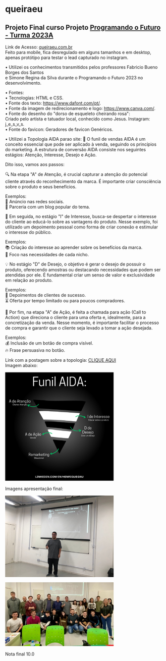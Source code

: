 # queiraeu

## Projeto Final curso Projeto [Programando o Futuro - Turma 2023A](https://amureltec.com.br/programandoofuturo/)   

Link de Acesso: [queiraeu.com.br](https://queiraeu.com.br/)   
Feito para mobile, fica desregulado em alguns tamanhos e em desktop, apenas protótipo para testar o lead capturado no instagram.


• Utilizei os conhecimentos transmitidos pelos professores Fabricio Bueno Borges dos Santos   
  e Simone Regina da Silva durante o Programando o Futuro 2023 no desenvolvimento.   
   
• Fontes:   
  • Tecnologias: HTML e CSS.   
  • Fonte dos texto: https://www.dafont.com/pt/.   
  • Fonte da imagem de redirecionamento e logo: https://www.canva.com/.   
  • Fonte do desenho do "dorso de esqueleto cheirando rosa":   
    Criado pelo artista e tatuador local, conhecido como Jesus. Instagram: j_e_s_v_s.   
  • Fonte do favicon: Geradores de favicon Genéricos.

• Utilizei a Topologia AIDA parao site: 
🎯 O funil de vendas AIDA é um conceito essencial que pode ser aplicado à venda, seguindo os princípios do marketing. A estrutura de conversão AIDA consiste nos seguintes estágios: Atenção, Interesse, Desejo e Ação.   
   
Dito isso, vamos aos passos:   

🔍 Na etapa "A" de Atenção, é crucial capturar a atenção do potencial cliente através do reconhecimento da marca. É importante criar consciência sobre o produto e seus benefícios.   

Exemplos:   
📲 Anúncio nas redes sociais.   
🤝 Parceria com um blog popular do tema.   
   
🤔 Em seguida, no estágio "I" de Interesse, busca-se despertar o interesse do cliente ao educá-lo sobre as vantagens do produto. Nesse exemplo, foi utilizado um depoimento pessoal como forma de criar conexão e estimular o interesse do público.   
   
Exemplos:   
📚 Criação do interesse ao aprender sobre os benefícios da marca.   
🎯 Foco nas necessidades de cada nicho.   
   
💡 No estágio "D" de Desejo, o objetivo é gerar o desejo de possuir o produto, oferecendo amostras ou destacando necessidades que podem ser atendidas por ele. É fundamental criar um senso de valor e exclusividade em relação ao produto.   
   
Exemplos:   
💬 Depoimentos de clientes de sucesso.   
⏳ Oferta por tempo limitado ou para poucos compradores.   
   
📢 Por fim, na etapa "A" de Ação, é feita a chamada para ação (Call to Action) que direciona o cliente para uma oferta e, idealmente, para a concretização da venda. Nesse momento, é importante facilitar o processo de compra e garantir que o cliente seja levado a tomar a ação desejada.   
   
Exemplos:   
💰 Inclusão de um botão de compra visível.   
🔥 Frase persuasiva no botão.   

Link com a postagem sobre a topologia: [CLIQUE AQUI](https://www.linkedin.com/posts/henriquegnu_marketing-redessociais-vendas-activity-7069492580547239937-R4pn?utm_source=share&utm_medium=member_desktop)   
Imagem abaixo:
<p>
  <img src="Funil AIDA + Remarketing.png" width="350" title="Funil AIDA + Remarketing">
</p>   
Imagens apresentação final:

<p>
  <img src="foto sozinho.jpg" width="350" title="Foto Sozinho">
</p>   

<p>
  <img src="progFuturo.jpg" width="350" title="Foto Grupo">
</p>   
Nota final 10.0
